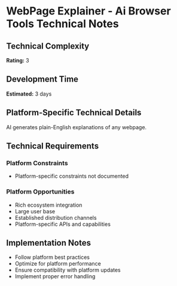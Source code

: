 # WebPage Explainer - Ai Browser Tools Technical Notes

## Technical Complexity
**Rating:** 3

## Development Time
**Estimated:** 3 days

## Platform-Specific Technical Details
AI generates plain-English explanations of any webpage.

## Technical Requirements

### Platform Constraints
- Platform-specific constraints not documented

### Platform Opportunities
- Rich ecosystem integration
- Large user base
- Established distribution channels
- Platform-specific APIs and capabilities

## Implementation Notes
- Follow platform best practices
- Optimize for platform performance
- Ensure compatibility with platform updates
- Implement proper error handling
